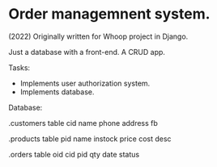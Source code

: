 # Order managemnent system.

(2022) Originally written for Whoop project in Django.

Just a database with a front-end. A CRUD app.

Tasks:
* Implements user authorization system.
* Implements database.

Database:

.customers table
cid		name	phone		address		fb

.products table
pid		name	instock		price		cost	desc

.orders table
oid		cid		pid			qty			date	status





